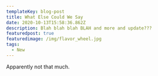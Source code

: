 ```yaml
---
templateKey: blog-post
title: What Else Could We Say
date: 2020-10-13T15:58:36.862Z
description: Blah blah blah BLAH and more and update???
featuredpost: true
featuredimage: /img/flavor_wheel.jpg
tags:
  - New
---
```

Apparently not that much.